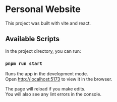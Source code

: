 # Personal Website

This project was built with vite and react.

## Available Scripts

In the project directory, you can run:

### `pnpm run start`

Runs the app in the development mode.\
Open [http://localhost:5173](http://localhost:5173) to view it in the browser.

The page will reload if you make edits.\
You will also see any lint errors in the console.
